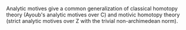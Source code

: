 Analytic motives give a common generalization of classical homotopy theory (Ayoub's analytic motives over C) and motivic homotopy theory (strict analytic motives over Z with the trivial non-archimedean norm).